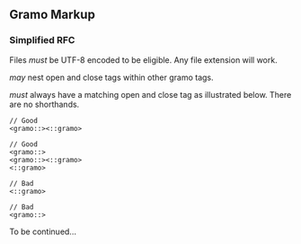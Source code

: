 ## Gramo Markup

### Simplified RFC
Files *_must_* be UTF-8 encoded to be eligible. Any file extension will work.

*_may_* nest open and close tags within other gramo tags.

*_must_* always have a matching open and close tag as illustrated below. There are
no shorthands.
```^xml
// Good
<gramo::><::gramo>

// Good
<gramo::>
<gramo::><::gramo>
<::gramo>

// Bad
<::gramo>

// Bad
<gramo::>
```
To be continued...

